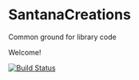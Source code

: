 # SantanaCreations
Common ground for library code

Welcome!

[![Build Status](https://travis-ci.org/hesantan/SantanaCreations.svg?branch=master)](https://travis-ci.org/hesantan/SantanaCreations)
